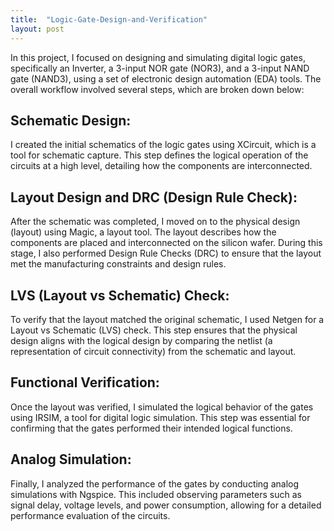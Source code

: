 ```yaml
---
title:  "Logic-Gate-Design-and-Verification"
layout: post
---
```



In this project, I focused on designing and simulating digital logic gates, specifically an Inverter, a 3-input NOR gate (NOR3), and a 3-input NAND gate (NAND3), using a set of electronic design automation (EDA) tools. The overall workflow involved several steps, which are broken down below:

## Schematic Design:
I created the initial schematics of the logic gates using XCircuit, which is a tool for schematic capture. This step defines the logical operation of the circuits at a high level, detailing how the components are interconnected.

## Layout Design and DRC (Design Rule Check):
After the schematic was completed, I moved on to the physical design (layout) using Magic, a layout tool. The layout describes how the components are placed and interconnected on the silicon wafer. During this stage, I also performed Design Rule Checks (DRC) to ensure that the layout met the manufacturing constraints and design rules.

## LVS (Layout vs Schematic) Check:
To verify that the layout matched the original schematic, I used Netgen for a Layout vs Schematic (LVS) check. This step ensures that the physical design aligns with the logical design by comparing the netlist (a representation of circuit connectivity) from the schematic and layout.

## Functional Verification:
Once the layout was verified, I simulated the logical behavior of the gates using IRSIM, a tool for digital logic simulation. This step was essential for confirming that the gates performed their intended logical functions.

## Analog Simulation:
Finally, I analyzed the performance of the gates by conducting analog simulations with Ngspice. This included observing parameters such as signal delay, voltage levels, and power consumption, allowing for a detailed performance evaluation of the circuits.


